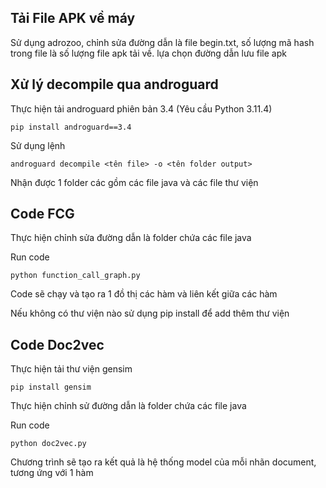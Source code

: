 ## Tải File APK về máy 

<p> Sử dụng adrozoo, chỉnh sửa đường dẫn là file begin.txt, số lượng mã hash trong file là số lượng file apk tải về. lựa chọn đường dẫn lưu file apk </p>

## Xử lý decompile qua androguard

<p> Thực hiện tải androguard phiên bản 3.4 (Yêu cầu Python 3.11.4)</p>

```pip install androguard==3.4```

<p> Sử dụng lệnh </p>

```androguard decompile <tên file> -o <tên folder output> ```

<p> Nhận được 1 folder các gồm các file java và các file thư viện</p>

## Code FCG 

<p> Thực hiện chỉnh sửa đường dẫn là folder chứa các file java</p>

<p> Run code </p>

```python function_call_graph.py```

<p> Code sẽ chạy và tạo ra 1 đồ thị các hàm và liên kết giữa các hàm</p>
<p> Nếu không có thư viện nào sử dụng pip install để add thêm thư viện</p>

## Code Doc2vec

<p> Thực hiện tải thư viện gensim</p>

```pip install gensim```

<p> Thực hiện chỉnh sử đường dẫn là folder chứa các file java</p>

<p> Run code </p>

```python doc2vec.py```

<p> Chương trình sẽ tạo ra kết quả là hệ thống model của mỗi nhãn document, tương ứng với 1 hàm</p>
